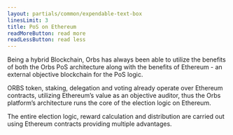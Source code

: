 ```yaml
---
layout: partials/common/expendable-text-box
linesLimit: 3
title: PoS on Ethereum
readMoreButton: read more
readLessButton: read less
---
```


Being a hybrid Blockchain, Orbs has always been able to utilize the benefits of both the Orbs PoS architecture along with the benefits of Ethereum - an external objective blockchain for the PoS logic.

ORBS token, staking, delegation and voting already operate over Ethereum contracts, utilizing Ethereum’s value as an objective auditor, thus the Orbs platform’s architecture runs the core of the election logic on Ethereum.

The entire election logic, reward calculation and distribution are carried out using Ethereum contracts providing multiple advantages.
